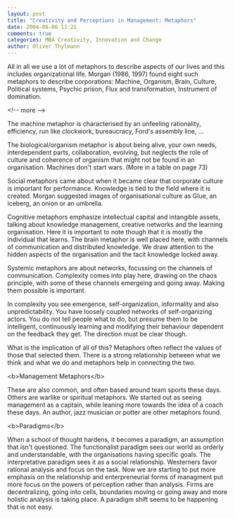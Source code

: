 ```yaml
---
layout: post
title: "Creativity and Perceptions in Management: Metaphors"
date: 2004-06-06 11:21
comments: true
categories: MBA Creativity, Innovation and Change
author: Oliver Thylmann
---
```



All in all we use a lot of metaphors to describe aspects of our lives and this includes organizational life. Morgan (1986, 1997) found eight such metaphors to describe corporations: Machine, Organism, Brain, Culture, Political systems, Psychic prison, Flux and transformation, Instrument of domination.


&lt;!-- more --&gt;


The machine metaphor is characterised by an unfeeling rationality, efficiency, run like clockwork, bureaucracy, Ford's assembly line, ...

The biological/organism metaphor is about being alive, your own needs, interdependent parts, collaboration, evolving, but neglects the role of culture and coherence of organism that might not be found in an organisation. Machines don't start wars. (More in a table on page 73)

Social metaphors came about when it became clear that corporate culture is important for performance. Knowledge is tied to the field where it is created. Morgan suggested images of organisational culture as Glue, an iceberg, an onion or an umbrella. 

Cognitive metaphors emphasize intellectual capital and intangible assets, talking about knowledge management, creative networks and the learning organisation. Here it is important to note though that it is mostly the individual that learns. The brain metaphor is well placed here, with channels of communication and distributed knowledge. We draw attention to the hidden aspects of the organisation and the tacit knowledge locked away. 

Systemic metaphors are about networks, focussing on the channels of communication. Complexity comes into play here, drawing on the chaos principle, with some of these channels emergeing and going away. Making them possible is important. 

In complexity you see emergence, self-organization, informality and also unpredictability. You have loosely coupled networks of self-organizing actors. You do not tell people what to do, but presume them to be intelligent, continuously learning and modifying their behaviour dependent on the feedback they get. The direction must be clear though. 

What is the implication of all of this? Metaphors often reflect the values of those that selected them. There is a strong relationship between what we think and what we do and metaphors help in connecting the two. 

&lt;b&gt;Management Metaphors&lt;/b&gt;

These are also common, and often based around team sports these days. Others are warlike or spiritual metaphors. We started out as seeing management as a captain, while leaning more towards the idea of a coach these days. An author, jazz musician or potter are other metaphors found. 

&lt;b&gt;Paradigms&lt;/b&gt;

When a school of thought hardens, it becomes a paradigm, an assumption that isn't questioned. The functionalist paradigm sees our world as orderly and understandable, with the organisations having specific goals. The interpretative paradigm sees it as a social relationship. Westerners favor rational analysis and focus on the task. Now we are starting to put more emphasis on the relationship and enterpreneurial forms of managment put more focus on the powers of perception rather than analysis. Firms are decentralizing, going into cells, boundaries moving or going away and more holistic analysis is taking place. A paradigm shift seems to be happening that is not easy.


